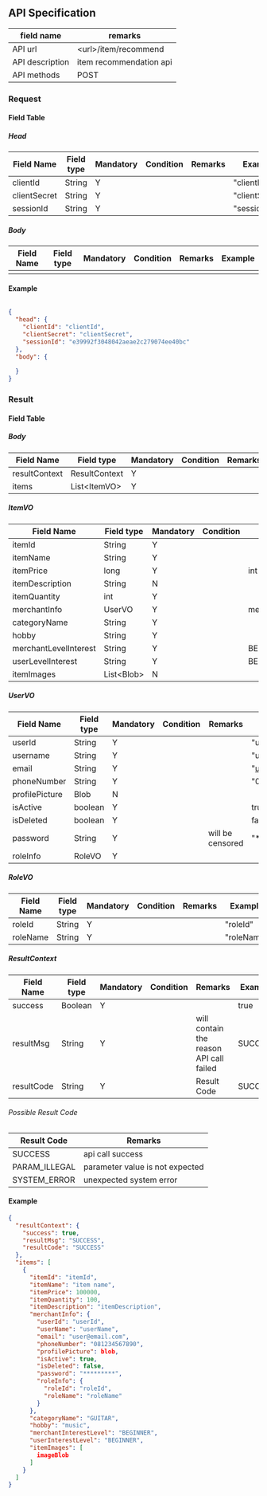## API Specification

| field name      | remarks                 |
| --------------- | ----------------------- |
| API url         | \<url\>/item/recommend  |
| API description | item recommendation api |
| API methods     | POST                    |

### Request

#### Field Table

##### Head

| Field Name   | Field type | Mandatory | Condition | Remarks | Example        |
| ------------ | ---------- | --------- | --------- | ------- | -------------- |
| clientId     | String     | Y         |           |         | "clientId"     |
| clientSecret | String     | Y         |           |         | "clientSecret" |
| sessionId    | String     | Y         |           |         | "sessionId"    |

##### Body

| Field Name | Field type | Mandatory | Condition | Remarks | Example |
| ---------- | ---------- | --------- | --------- | ------- | ------- |
|            |            |           |           |         |         |

#### Example

```json

{
  "head": {
    "clientId": "clientId",
    "clientSecret": "clientSecret",
    "sessionId": "e39992f3048042aeae2c279074ee40bc"
  },
  "body": {
    
  }
}
```

### Result

#### Field Table

##### Body

| Field Name    | Field type     | Mandatory | Condition | Remarks | Example |
| ------------- | -------------- | --------- | --------- | ------- | ------- |
| resultContext | ResultContext  | Y         |           |         |         |
| items         | List\<ItemVO\> | Y         |           |         |         |

##### ItemVO
| Field Name            | Field type   | Mandatory | Condition | Remarks                          | Example        |
| --------------------- | ------------ | --------- | --------- | -------------------------------- | -------------- |
| itemId                | String       | Y         |           |                                  | "itemId"       |
| itemName              | String       | Y         |           |                                  | "itemName"     |
| itemPrice             | long         | Y         |           | int rupiah                       | 100000         |
| itemDescription       | String       | N         |           |                                  | "itemDesc"     |
| itemQuantity          | int          | Y         |           |                                  | 1              |
| merchantInfo          | UserVO       | Y         |           | merchant info                    |                |
| categoryName          | String       | Y         |           |                                  | "itemCategory" |
| hobby                 | String       | Y         |           |                                  | "hobbyName"    |
| merchantLevelInterest | String       | Y         |           | BEGINNER,INTERMEDIATE,ENTHUSIAST | "ENTHUSIAST"   |
| userLevelInterest     | String       | Y         |           | BEGINNER,INTERMEDIATE,ENTHUSIAST | "ENTHUSIAST"   |
| itemImages            | List\<Blob\> | N         |           |                                  |                |

##### UserVO
| Field Name     | Field type | Mandatory | Condition | Remarks          | Example          |
| -------------- | ---------- | --------- | --------- | ---------------- | ---------------- |
| userId         | String     | Y         |           |                  | "userId"         |
| username       | String     | Y         |           |                  | "username"       |
| email          | String     | Y         |           |                  | "user@email.com" |
| phoneNumber    | String     | Y         |           |                  | "081234567890"   |
| profilePicture | Blob       | N         |           |                  |                  |
| isActive       | boolean    | Y         |           |                  | true             |
| isDeleted      | boolean    | Y         |           |                  | false            |
| password       | String     | Y         |           | will be censored | "**********"     |
| roleInfo       | RoleVO     | Y         |           |                  |                  |

##### RoleVO
| Field Name | Field type | Mandatory | Condition | Remarks | Example    |
| ---------- | ---------- | --------- | --------- | ------- | ---------- |
| roleId     | String     | Y         |           |         | "roleId"   |
| roleName   | String     | Y         |           |         | "roleName" |


##### ResultContext

| Field Name | Field type | Mandatory | Condition | Remarks                                 | Example |
| ---------- | ---------- | --------- | --------- | --------------------------------------- | ------- |
| success    | Boolean    | Y         |           |                                         | true    |
| resultMsg  | String     | Y         |           | will contain the reason API call failed | SUCCESS |
| resultCode | String     | Y         |           | Result Code                             | SUCCESS |

###### Possible Result Code

| Result Code   | Remarks                         |
| ------------- | ------------------------------- |
| SUCCESS       | api call success                |
| PARAM_ILLEGAL | parameter value is not expected |
| SYSTEM_ERROR  | unexpected system error         |

#### Example

```json
{
  "resultContext": {
    "success": true,
    "resultMsg": "SUCCESS",
    "resultCode": "SUCCESS"
  },
  "items": [
    {
      "itemId": "itemId", 
      "itemName": "item name", 
      "itemPrice": 100000,
      "itemQuantity": 100,
      "itemDescription": "itemDescription",
      "merchantInfo": {
        "userId": "userId",
        "userName": "userName",
        "email": "user@email.com",
        "phoneNumber": "081234567890",
        "profilePicture": blob,
        "isActive": true,
        "isDeleted": false,
        "password": "*********",
        "roleInfo": {
          "roleId": "roleId",
          "roleName": "roleName"
        }
      },
      "categoryName": "GUITAR",
      "hobby": "music",
      "merchantInterestLevel": "BEGINNER",
      "userInterestLevel": "BEGINNER",
      "itemImages": [
        imageBlob
      ]
    }
  ]
}
```
